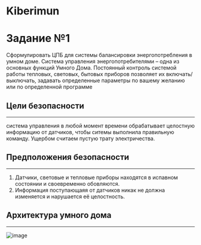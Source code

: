 # Kiberimun
# Задание №1
Сформулировать ЦПБ для системы балансировки энергопотребления в умном доме. Система управления энергопотребителями – одна из основных функций Умного Дома. Постоянный контроль системой работы тепловых, световых, бытовых приборов позволяет их включать/выключать, задавать определенные параметры по вашему желанию или по определенной программе
## Цели безопасности
___
система управления в любой момент времени обрабатывает целостную информацию от датчиков, чтобы ситемы выполнила правильную команду. Ущербом считаем пустую трату электричества.
## Предположения безопасности
___
 1) Датчики, световые и тепловые приборы находятся в испавном состоянии и своевременно обовляются. 
 2) Информация поступающаяя от датчиков никак не должна изменяется и нарушается её целостность. 
## Архитектура умного дома 
___
![image](https://user-images.githubusercontent.com/99412230/207873020-77c5f591-5dd8-44e9-892b-ce47ec1cf0ac.png)
